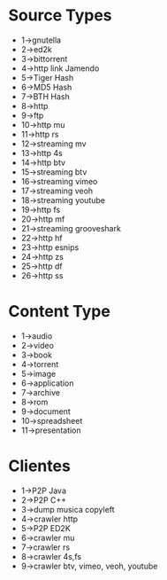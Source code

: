 # Source Types #

  * 1->gnutella
  * 2->ed2k
  * 3->bittorrent
  * 4->http link Jamendo
  * 5->Tiger Hash
  * 6->MD5 Hash
  * 7->BTH Hash
  * 8->http
  * 9->ftp
  * 10->http mu
  * 11->http rs
  * 12->streaming mv
  * 13->http 4s
  * 14->http btv
  * 15->streaming btv
  * 16->streaming vimeo
  * 17->streaming veoh
  * 18->streaming youtube
  * 19->http fs
  * 20->http mf
  * 21->streaming grooveshark
  * 22->http hf
  * 23->http esnips
  * 24->http zs
  * 25->http df
  * 26->http ss


# Content Type #
  * 1->audio
  * 2->video
  * 3->book
  * 4->torrent
  * 5->image
  * 6->application
  * 7->archive
  * 8->rom
  * 9->document
  * 10->spreadsheet
  * 11->presentation

# Clientes #
  * 1->P2P Java
  * 2->P2P C++
  * 3->dump musica copyleft
  * 4->crawler http
  * 5->P2P ED2K
  * 6->crawler mu
  * 7->crawler rs
  * 8->crawler 4s,fs
  * 9->crawler btv, vimeo, veoh, youtube